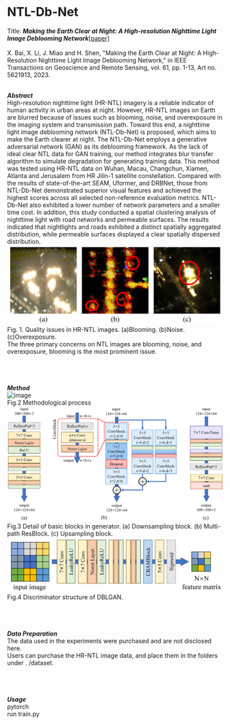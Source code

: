 # NTL-Db-Net

Title: ***Making the Earth Clear at Night: A High-resolution Nighttime Light Image Deblooming Network***[[paper]](https://ieeexplore.ieee.org/document/10266374)<br><br>
X. Bai, X. Li, J. Miao and H. Shen, "Making the Earth Clear at Night: A High-Resolution Nighttime Light Image Deblooming Network," in IEEE Transactions on Geoscience and Remote Sensing, vol. 61, pp. 1-13, Art no. 5621913, 2023.
<br>
<br>

***Abstract***<br>
High-resolution nighttime light (HR-NTL) imagery is a reliable indicator of human activity in urban areas at night. However, HR-NTL images on Earth are blurred because of issues such as blooming, noise, and overexposure in the imaging system and transmission path. Toward this end, a nighttime light image deblooming network (NTL-Db-Net) is proposed, which aims to make the Earth clearer at night. The NTL-Db-Net employs a generative adversarial network (GAN) as its deblooming framework. As the lack of ideal clear NTL data for GAN training, our method integrates blur transfer algorithm to simulate degradation for generating training data. This method was tested using HR-NTL data on Wuhan, Macau, Changchun, Xiamen, Atlanta and Jerusalem from HR Jilin-1 satellite constellation. Compared with the results of state-of-the-art SEAM, Uformer, and DRBNet, those from NTL-Db-Net demonstrated superior visual features and achieved the highest scores across all selected non-reference evaluation metrics. NTL-Db-Net also exhibited a lower number of network parameters and a smaller time cost. In addition, this study conducted a spatial clustering analysis of nighttime light with road networks and permeable surfaces. The results indicated that nightlights and roads exhibited a distinct spatially aggregated distribution, while permeable surfaces displayed a clear spatially dispersed distribution.
<br>
![image](https://github.com/lixinghua5540/NTL-Db-Net/blob/master/images/%E5%9B%BE1NLT%E5%BD%B1%E5%83%8F%E9%97%AE%E9%A2%98%E5%B1%95%E7%A4%BA.jpg)
<br>Fig. 1. Quality issues in HR-NTL images. (a)Blooming. (b)Noise. (c)Overexposure.
<br>
The three primary concerns on NTL images are blooming, noise, and overexposure, blooming is the most prominent issue.
<br>
<br>
<br>
<br>
<br>
***Method***<br>
![image](https://github.com/lixinghua5540/NTL-Db-Net/blob/master/images/%E5%9B%BE2%E6%B5%81%E7%A8%8B%E5%9B%BE%E6%80%BB%E8%A7%88.jpg)
<br>Fig.2 Methodological process
<br>
![image](https://github.com/lixinghua5540/NTL-Db-Net/blob/master/images/%E5%9B%BE5%E6%A8%A1%E5%9D%97%E5%B1%95%E7%A4%BA.jpg)
<br>Fig.3 Detail of basic blocks in generator. (a) Downsampling block. (b) Multi-path ResBlock. (c) Upsampling block.
<br>
![image](https://github.com/lixinghua5540/NTL-Db-Net/blob/master/images/%E5%9B%BE6%E5%88%A4%E5%88%AB%E5%99%A8%E7%BB%93%E6%9E%84.jpg)
<br>Fig.4  Discriminator structure of DBLGAN.
<br>
<br>
<br>
<br>
<br>
***Data Preparation***<br>
The data used in the experiments were purchased and are not disclosed here.<br>
Users can purchase the HR-NTL image data, and place them in the folders under . /dataset.
<br>
<br>
<br>
<br>
<br>
***Usage***
<br>
pytorch<br>
run train.py
